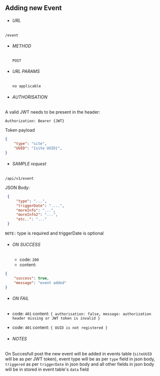 ## Adding new Event

* ###### URL

 `/event`

* ###### METHOD

  `POST`

* ###### URL PARAMS

  ```
  no applicable
  ```

* ###### AUTHORISATION

A valid JWT needs to be present in the header:

```
Authorization: Bearer {JWT} 
```

Token payload

```JSON
{
    "type": "site",
    "UUID": "{site UUID}", 
}
```

* ###### SAMPLE request

 `/api/v1/event`

JSON Body:

```JSON
 {
     "type": "...", 
     "triggerDate": "....",
     "moreInfo": "...",
     "moreInfo2": "...",
     "etc..": "..."
 }
 ```

 `NOTE:` type is required and triggerDate is optional

* ###### ON SUCCESS
  * code:  `200`
  * content:
```JSON
{
    "success": true,
    "message": "event added"
}
```

* ###### ON FAIL
 * code: `401` content: `{ authorisation: false, message: authorization header missing or JWT token is invalid }` 
 * code: `401` content: `{ UUID is not registered }`

* ###### NOTES
 
 On Succesfull post the new event will be added in events table (`siteUUID` will be as per JWT token), event type will be as per `type` field in json body, `triggered` as per `triggerDate` in json body and all other fields in json body will be in stored in event table's `data` field
 
